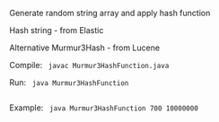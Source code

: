 Generate random string array and apply hash function

Hash string - from Elastic 

Alternative Murmur3Hash - from Lucene

Compile:
<code>
javac Murmur3HashFunction.java
</code>

Run:
<code>
java Murmur3HashFunction <string length> <string array size>
</code>

Example:
<code>
java Murmur3HashFunction 700 10000000
</code>

